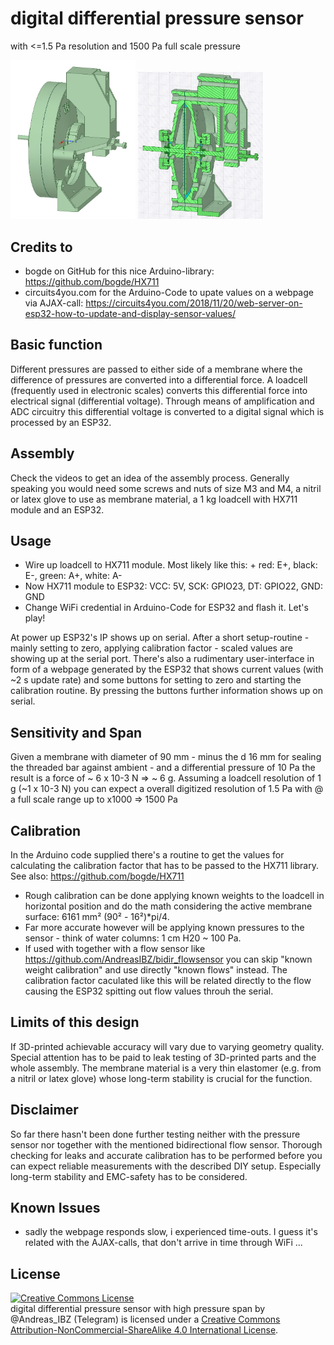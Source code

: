 # digital differential pressure sensor
with <=1.5 Pa resolution and 1500 Pa full scale pressure

<p>
  <img src="https://github.com/AndreasIBZ/dig_diff_pressuresensor/blob/master/screenshot_pressure_sensor.JPG" width="200" title="Pressuresensor">
  <img src="https://github.com/AndreasIBZ/dig_diff_pressuresensor/blob/master/screenshot_section_pressure_sensor.JPG" width="200" title="Pressuresensor Section">
</p>

## Credits to
+ bogde on GitHub for this nice Arduino-library: https://github.com/bogde/HX711 
+ circuits4you.com for the Arduino-Code to upate values on a webpage via AJAX-call: https://circuits4you.com/2018/11/20/web-server-on-esp32-how-to-update-and-display-sensor-values/

## Basic function
Different pressures are passed to either side of a membrane where the difference of pressures are converted into a differential force. A loadcell (frequently used in electronic scales) converts this differential force into electrical signal (differential voltage). Through means of amplification and ADC circuitry this differential voltage is converted to a digital signal which is processed by an ESP32. 

## Assembly
Check the videos to get an idea of the assembly process. Generally speaking you would need some screws and nuts of size M3 and M4, a nitril or latex glove to use as membrane material, a 1 kg loadcell with HX711 module and an ESP32. 

## Usage
+ Wire up loadcell to HX711 module. Most likely like this: + red: E+, black: E-, green: A+, white: A-
+ Now HX711 module to ESP32: VCC: 5V, SCK: GPIO23, DT: GPIO22, GND: GND
+ Change WiFi credential in Arduino-Code for ESP32 and flash it. Let's play!

At power up ESP32's IP shows up on serial. After a short setup-routine - mainly setting to zero, applying calibration factor - scaled values are showing up at the serial port. There's also a rudimentary user-interface in form of a webpage generated by the ESP32 that shows current values (with ~2 s update rate) and some buttons for setting to zero and starting the calibration routine. By pressing the buttons further information shows up on serial.

## Sensitivity and Span
Given a membrane with diameter of 90 mm - minus the d 16 mm for sealing the threaded bar against ambient - and a differential pressure of 10 Pa the result is a force of ~ 6 x 10-3 N => ~ 6 g. Assuming a loadcell resolution of 1 g (~1 x 10-3 N) you can expect a overall digitized resolution of 1.5 Pa with @ a full scale range up to x1000 => 1500 Pa

## Calibration
In the Arduino code supplied there's a routine to get the values for calculating the calibration factor that has to be passed to the HX711 library. See also: https://github.com/bogde/HX711
+ Rough calibration can be done applying known weights to the loadcell in horizontal position and do the math considering the  active membrane surface: 6161 mm² (90² - 16²)*pi/4. 
+ Far more accurate however will be applying known pressures to the sensor - think of water columns: 1 cm H20 ~ 100 Pa. 
+ If used with together with a flow sensor like https://github.com/AndreasIBZ/bidir_flowsensor you can skip "known weight calibration" and use directly "known flows" instead. The calibration factor caculated like this will be related directly to the flow causing the ESP32 spitting out flow values throuh the serial.

## Limits of this design
If 3D-printed achievable accuracy will vary due to varying geometry quality. Special attention has to be paid to leak testing of 3D-printed parts and the whole assembly. The membrane material is a very thin elastomer (e.g. from a nitril or latex glove) whose long-term stability is crucial for the function. 

## Disclaimer

So far there hasn't been done further testing neither with the pressure sensor nor together with the mentioned bidirectional flow sensor. Thorough checking for leaks and accurate calibration has to be performed before you can expect reliable measurements with the described DIY setup. Especially long-term stability and EMC-safety has to be considered. 

## Known Issues
+ sadly the webpage responds slow, i experienced time-outs. I guess it's related with the AJAX-calls, that don't arrive in time through WiFi ...

## License
<a rel="license" href="http://creativecommons.org/licenses/by-nc-sa/4.0/"><img alt="Creative Commons License" style="border-width:0" src="https://i.creativecommons.org/l/by-nc-sa/4.0/88x31.png" /></a><br /><span xmlns:dct="http://purl.org/dc/terms/" href="http://purl.org/dc/dcmitype/Text" property="dct:title" rel="dct:type">digital differential pressure sensor with high pressure span</span> by <span xmlns:cc="http://creativecommons.org/ns#" property="cc:attributionName">@Andreas_IBZ (Telegram)</span> is licensed under a <a rel="license" href="http://creativecommons.org/licenses/by-nc-sa/4.0/">Creative Commons Attribution-NonCommercial-ShareAlike 4.0 International License</a>.
